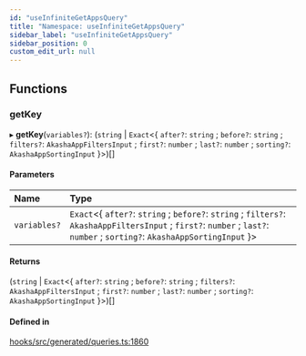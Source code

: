 ```yaml
---
id: "useInfiniteGetAppsQuery"
title: "Namespace: useInfiniteGetAppsQuery"
sidebar_label: "useInfiniteGetAppsQuery"
sidebar_position: 0
custom_edit_url: null
---
```


## Functions

### getKey

▸ **getKey**(`variables?`): (`string` \| `Exact`<{ `after?`: `string` ; `before?`: `string` ; `filters?`: `AkashaAppFiltersInput` ; `first?`: `number` ; `last?`: `number` ; `sorting?`: `AkashaAppSortingInput`  }\>)[]

#### Parameters

| Name | Type |
| :------ | :------ |
| `variables?` | `Exact`<{ `after?`: `string` ; `before?`: `string` ; `filters?`: `AkashaAppFiltersInput` ; `first?`: `number` ; `last?`: `number` ; `sorting?`: `AkashaAppSortingInput`  }\> |

#### Returns

(`string` \| `Exact`<{ `after?`: `string` ; `before?`: `string` ; `filters?`: `AkashaAppFiltersInput` ; `first?`: `number` ; `last?`: `number` ; `sorting?`: `AkashaAppSortingInput`  }\>)[]

#### Defined in

[hooks/src/generated/queries.ts:1860](https://github.com/AKASHAorg/akasha-core/blob/6ca157f7/libs/hooks/src/generated/queries.ts#L1860)
